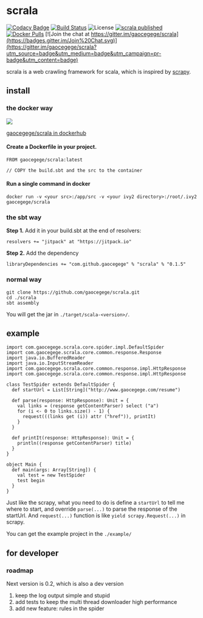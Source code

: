# scrala

[![Codacy Badge](https://api.codacy.com/project/badge/grade/563bbcd12d874610bca7313abe6e6fdd)](https://www.codacy.com/app/gaocegege/scrala)
[![Build Status](https://travis-ci.org/gaocegege/scrala.svg?branch=master)](https://travis-ci.org/gaocegege/scrala)
![License](https://img.shields.io/pypi/l/Django.svg)
[![scrala published](https://jitpack.io/v/gaocegege/scrala.svg)](https://jitpack.io/#gaocegege/scrala)
[![Docker Pulls](https://img.shields.io/docker/pulls/gaocegege/scarala.svg)](https://hub.docker.com/r/gaocegege/scrala/)
[![Join the chat at https://gitter.im/gaocegege/scrala](https://badges.gitter.im/Join%20Chat.svg)](https://gitter.im/gaocegege/scrala?utm_source=badge&utm_medium=badge&utm_campaign=pr-badge&utm_content=badge)

scrala is a web crawling framework for scala, which is inspired by [scrapy](https://github.com/scrapy/scrapy).

## install

### the docker way

[![](https://badge.imagelayers.io/gaocegege/scrala:latest.svg)](https://imagelayers.io/?images=gaocegege/scrala:latest 'Get your own badge on imagelayers.io')

[gaocegege/scrala in dockerhub](https://hub.docker.com/r/gaocegege/scrala/)

#### Create a Dockerfile in your project.

```
FROM gaocegege/scrala:latest

// COPY the build.sbt and the src to the container
```

#### Run a single command in docker

```
docker run -v <your src>:/app/src -v <your ivy2 directory>:/root/.ivy2  gaocegege/scrala
```

### the sbt way

**Step 1.** Add it in your build.sbt at the end of resolvers:

	resolvers += "jitpack" at "https://jitpack.io"

**Step 2.** Add the dependency

	libraryDependencies += "com.github.gaocegege" % "scrala" % "0.1.5"

### normal way

	git clone https://github.com/gaocegege/scrala.git
	cd ./scrala
	sbt assembly

You will get the jar in `./target/scala-<version>/`.

## example

	import com.gaocegege.scrala.core.spider.impl.DefaultSpider
	import com.gaocegege.scrala.core.common.response.Response
	import java.io.BufferedReader
	import java.io.InputStreamReader
	import com.gaocegege.scrala.core.common.response.impl.HttpResponse
	import com.gaocegege.scrala.core.common.response.impl.HttpResponse

	class TestSpider extends DefaultSpider {
	  def startUrl = List[String]("http://www.gaocegege.com/resume")

	  def parse(response: HttpResponse): Unit = {
	    val links = (response getContentParser) select ("a")
	    for (i <- 0 to links.size() - 1) {
	      request(((links get (i)) attr ("href")), printIt)
	    }
	  }

	  def printIt(response: HttpResponse): Unit = {
	    println((response getContentParser) title)
	  }
	}

	object Main {
	  def main(args: Array[String]) {
	    val test = new TestSpider
	    test begin
	  }
	}


Just like the scrapy, what you need to do is define a `startUrl` to tell me where to start, and override `parse(...)` to parse the response of the startUrl. And `request(...)` function is like `yield scrapy.Request(...)` in scrapy.

You can get the example project in the `./example/`

## for developer

### roadmap

Next version is 0.2, which is also a dev version

1. keep the log output simple and stupid
2. add tests to keep the multi thread downloader high performance 
3. add new feature: rules in the spider
